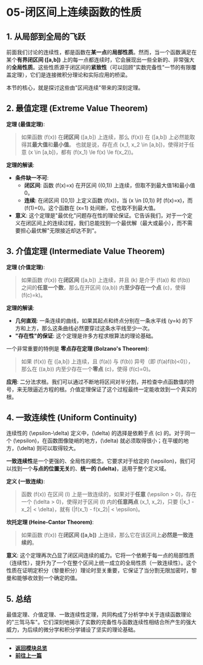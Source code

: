 # 05-闭区间上连续函数的性质

## 1. 从局部到全局的飞跃

前面我们讨论的连续性，都是函数在**某一点**的**局部性质**。然而，当一个函数满足在某个**有界闭区间 \([a,b]\)** 上的每一点都连续时，它会展现出一些全新的、非常强大的**全局性质**。这些性质源于闭区间的**紧致性**（可以回顾"实数完备性"一节的有限覆盖定理），它们是连接微积分理论和实际应用的桥梁。

本节的核心，就是探讨这些由"区间连续"带来的深刻定理。

## 2. 最值定理 (Extreme Value Theorem)

**定理 (最值定理)**:
> 如果函数 \(f(x)\) 在**闭区间** \([a,b]\) 上连续，那么 \(f(x)\) 在 \([a,b]\) 上必然能取得其**最大值**和**最小值**。
> 也就是说，存在点 \(x_1, x_2 \in [a,b]\)，使得对于任意 \(x \in [a,b]\)，都有 \(f(x_1) \le f(x) \le f(x_2)\)。

**定理的解读**:
- **条件缺一不可**:
  - **闭区间**: 函数 \(f(x)=x\) 在开区间 \((0,1)\) 上连续，但取不到最大值1和最小值0。
  - **连续**: 在闭区间 \([0,1]\) 上定义函数 \(f(x)\)，当 \(x \in [0,1)\) 时 \(f(x)=x\)，而 \(f(1)=0\)。这个函数在 \(x=1\) 处间断，它也取不到最大值。
- **意义**: 这个定理是"最优化"问题存在性的理论保证。它告诉我们，对于一个定义在闭区间上的连续过程，我们总能找到一个最优解（最大或最小），而不需要担心最优解"无限接近却达不到"。

## 3. 介值定理 (Intermediate Value Theorem)

**定理 (介值定理)**:
> 如果函数 \(f(x)\) 在**闭区间** \([a,b]\) 上连续，并且 \(k\) 是介于 \(f(a)\) 和 \(f(b)\) 之间的**任意一个数**，那么在开区间 \((a,b)\) 内**至少存在一个点** \(c\)，使得 \(f(c)=k\)。

**定理的解读**:
- **几何直观**: 一条连续的曲线，如果其起点和终点分别在一条水平线 \(y=k\) 的下方和上方，那么这条曲线必然要穿过这条水平线至少一次。
- **"存在性"的保证**: 这个定理是许多方程求根算法的理论基础。

一个非常重要的特例是 **零点存在定理 (Bolzano's Theorem)**:
> 如果 \(f(x)\) 在 \([a,b]\) 上连续，且 \(f(a)\) 与 \(f(b)\) 异号（即 \(f(a)f(b)<0\)），那么在 \((a,b)\) 内至少存在一个**零点** \(c\)，使得 \(f(c)=0\)。

**应用**: 二分法求根。我们可以通过不断地将区间对半分割，并检查中点函数值的符号，来无限逼近方程的根。介值定理保证了这个过程最终一定能收敛到一个真实的根。

## 4. 一致连续性 (Uniform Continuity)

连续性的 \(\epsilon-\delta\) 定义中，\(\delta\) 的选择是依赖于点 \(c\) 的。对于同一个 \(\epsilon\)，在函数图像陡峭的地方，\(\delta\) 就必须取得很小；在平缓的地方，\(\delta\) 则可以取得较大。

**一致连续性**是一个更强的、全局性的概念。它要求对于给定的 \(\epsilon\)，我们可以找到一个**与点的位置无关**的、**统一的 \(\delta\)**，适用于整个定义域。

**定义 (一致连续)**:
> 函数 \(f(x)\) 在区间 \(I\) 上是一致连续的，如果对于**任意** \(\epsilon > 0\)，存在一个 \(\delta > 0\)，使得对于区间 \(I\) 内的**任意两点** \(x_1, x_2\)，只要 \(|x_1 - x_2| < \delta\)，就有 \(|f(x_1) - f(x_2)| < \epsilon\)。

**坎托定理 (Heine-Cantor Theorem)**:
> 如果函数 \(f(x)\) 在**闭区间 \([a,b]\)** 上连续，那么它在该区间上**必然是一致连续的**。

**意义**:
这个定理再次凸显了闭区间连续的威力。它将一个依赖于每一点的局部性质（连续性），提升为了一个在整个区间上统一成立的全局性质（一致连续性）。这个性质在证明定积分（黎曼积分）理论时至关重要，它保证了当分割无限加密时，黎曼和能够收敛到一个确定的值。

## 5. 总结

最值定理、介值定理、一致连续性定理，共同构成了分析学中关于连续函数理论的"三驾马车"。它们深刻地揭示了实数的完备性与函数连续性相结合所产生的强大威力，为后续的微分学和积分学铺设了坚实的理论基础。

---

-   **[返回模块总览](./00-模块总览.md)**
-   **[前往上一篇](./04-连续性.md)** 